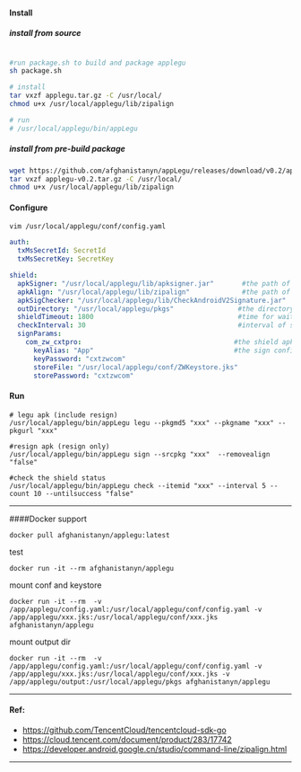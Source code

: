 
#### Install

##### install from source
```bash

#run package.sh to build and package applegu
sh package.sh

# install
tar vxzf applegu.tar.gz -C /usr/local/
chmod u+x /usr/local/applegu/lib/zipalign

# run 
# /usr/local/applegu/bin/appLegu

```

##### install from pre-build package
```bash
wget https://github.com/afghanistanyn/appLegu/releases/download/v0.2/applegu-v0.2.tar.gz
tar vxzf applegu-v0.2.tar.gz -C /usr/local/
chmod u+x /usr/local/applegu/lib/zipalign

```


#### Configure

    vim /usr/local/applegu/conf/config.yaml

```yaml
auth:
  txMsSecretId: SecretId
  txMsSecretKey: SecretKey

shield:
  apkSigner: "/usr/local/applegu/lib/apksigner.jar"       #the path of apksigner
  apkAlign: "/usr/local/applegu/lib/zipalign"             #the path of zipalign
  apkSigChecker: "/usr/local/applegu/lib/CheckAndroidV2Signature.jar"       
  outDirectory: "/usr/local/applegu/pkgs"                #the directory of output apks
  shieldTimeout: 1800                                    #time for wait legu shield 
  checkInterval: 30                                      #interval of shield check , unit sec
  signParams:
    com_zw_cxtpro:                                      #the shield apk bundle name , concat with '_'
      keyAlias: "App"                                   #the sign config of your apk
      keyPassword: "cxtzwcom"
      storeFile: "/usr/local/applegu/conf/ZWKeystore.jks"
      storePassword: "cxtzwcom"
```

#### Run 

    # legu apk (include resign)
    /usr/local/applegu/bin/appLegu legu --pkgmd5 "xxx" --pkgname "xxx" --pkgurl "xxx"

    #resign apk (resign only)
    /usr/local/applegu/bin/appLegu sign --srcpkg "xxx"  --removealign "false"
    
    #check the shield status
    /usr/local/applegu/bin/appLegu check --itemid "xxx" --interval 5 --count 10 --untilsuccess "false"
    
---- 

####Docker support
```
docker pull afghanistanyn/applegu:latest
```

test
```
docker run -it --rm afghanistanyn/applegu
```

mount conf and keystore
```
docker run -it --rm  -v /app/applegu/config.yaml:/usr/local/applegu/conf/config.yaml -v /app/applegu/xxx.jks:/usr/local/applegu/conf/xxx.jks afghanistanyn/applegu
```

mount output dir
```
docker run -it --rm  -v /app/applegu/config.yaml:/usr/local/applegu/conf/config.yaml -v /app/applegu/xxx.jks:/usr/local/applegu/conf/xxx.jks -v /app/applegu/output:/usr/local/applegu/pkgs afghanistanyn/applegu
```

----

#### Ref:
- https://github.com/TencentCloud/tencentcloud-sdk-go
- https://cloud.tencent.com/document/product/283/17742
- https://developer.android.google.cn/studio/command-line/zipalign.html
----